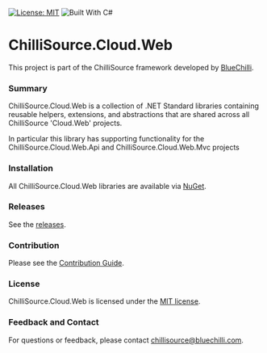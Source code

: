 [![License: MIT](https://img.shields.io/badge/License-MIT-blue.svg)](https://opensource.org/licenses/MIT) ![Built With C#](https://img.shields.io/badge/Built_with-C%23-green.svg)

# ChilliSource.Cloud.Web #

This project is part of the ChilliSource framework developed by [BlueChilli](https://github.com/BlueChilli).

### Summary ###

ChilliSource.Cloud.Web is a collection of .NET Standard libraries containing reusable helpers, extensions, and abstractions that are shared across all ChilliSource 'Cloud.Web' projects.

In particular this library has supporting functionality for the ChilliSource.Cloud.Web.Api and ChilliSource.Cloud.Web.Mvc projects

### Installation ###

All ChilliSource.Cloud.Web libraries are available via [NuGet](https://www.nuget.org/packages/ChilliSource.Cloud.Web/).

### Releases ###

See the [releases](https://github.com/BlueChilli/ChilliSource.Cloud.Web/releases).

### Contribution ###

Please see the [Contribution Guide](.github/CONTRIBUTING.md).

### License ###

ChilliSource.Cloud.Web is licensed under the [MIT license](LICENSE).

### Feedback and Contact ###

For questions or feedback, please contact [chillisource@bluechilli.com](mailto:chillisource@bluechilli.com).


